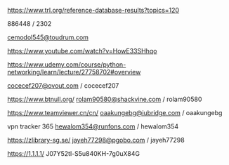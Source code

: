 https://www.trl.org/reference-database-results?topics=120


886448 / 2302

cemodol545@toudrum.com

https://www.youtube.com/watch?v=HowE33SHhqo


https://www.udemy.com/course/python-networking/learn/lecture/27758702#overview

cocecef207@ovout.com / cocecef207

https://www.btnull.org/
rolam90580@shackvine.com / rolam90580


https://www.teamviewer.cn/cn/ oaakungebg@iubridge.com / oaakungebg


vpn tracker 365 hewalom354@runfons.com / hewalom354

https://zlibrary-sg.se/ jayeh77298@pgobo.com / jayeh77298

https://1.1.1.1/ J07Y52tl-S5u840KH-7g0uX84G
